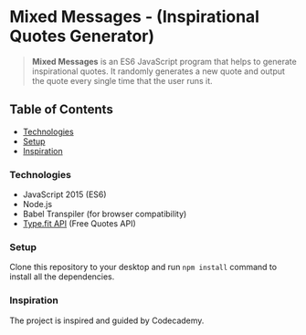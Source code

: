 
# Mixed Messages - (Inspirational Quotes Generator)

> **Mixed Messages** is an ES6 JavaScript program that helps to generate inspirational quotes. It randomly generates a new quote and output the quote every single time that the user runs it.

## Table of Contents

* [Technologies](#technologies)
* [Setup](#setup)
* [Inspiration](#inspiration)

### Technologies

* JavaScript 2015 (ES6)
* Node.js
* Babel Transpiler (for browser compatibility)
* [Type.fit API](https://type.fit/api/quotes) (Free Quotes API)

### Setup

Clone this repository to your desktop and run `npm install` command to install all the dependencies.

### Inspiration

 The project is inspired and guided by Codecademy.
